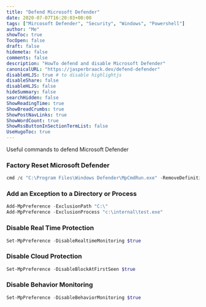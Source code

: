 ```yaml
---
title: "Defend Microsoft Defender"
date: 2020-07-07T16:20:03+00:00
tags: ["Mircosoft Defender", "Security", "Windows", "Powershell"]
author: "Me"
showToc: true
TocOpen: false
draft: false
hidemeta: false
comments: false
description: "HowTo defend and disable Microsoft Defender"
canonicalURL: "https://jasperbraack.dev/defend-defender"
disableHLJS: true # to disable highlightjs
disableShare: false
disableHLJS: false
hideSummary: false
searchHidden: false
ShowReadingTime: true
ShowBreadCrumbs: true
ShowPostNavLinks: true
ShowWordCount: true
ShowRssButtonInSectionTermList: false
UseHugoToc: true
---
```


Useful commands to defend Microsoft Defender

<!--more-->

### Factory Reset Microsoft Defender

```powershell
cmd /c "C:\Program Files\Windows Defender\MpCmdRun.exe" -RemoveDefinitions -All Set-MpPreference -DisableIOAVProtection $true
```


### Add an Exception to a Directory or Process

```powershell
Add-MpPreference -ExclusionPath "C:\"
Add-MpPreference -ExclusionProcess "c:\internal\test.exe"
```

### Disable Real Time Protection

```powershell
Set-MpPreference -DisableRealtimeMonitoring $true
```

### Disable Cloud Protection

```powershell
Set-MpPreference -DisableBlockAtFirstSeen $true
```

### Disable Behavior Monitoring

```powershell
Set-MpPreference -DisableBehaviorMonitoring $true
```